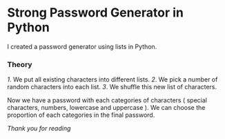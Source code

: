 # Strong Password Generator in Python

I created a password generator using lists in Python.

### Theory

_1_. We put all existing characters into different lists.
_2_. We pick a number of random characters into each list.
_3_. We shuffle this new list of characters.

Now we have a password with each categories of characters ( special characters, numbers, lowercase and uppercase ).
We can choose the proportion of each categories in the final password.

_Thank you for reading_
